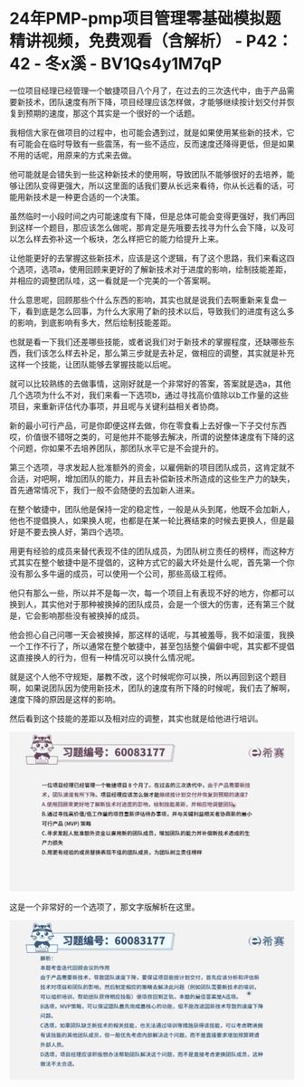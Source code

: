 # 24年PMP-pmp项目管理零基础模拟题精讲视频，免费观看（含解析） - P42：42 - 冬x溪 - BV1Qs4y1M7qP

一位项目经理已经管理一个敏捷项目八个月了，在过去的三次迭代中，由于产品需要新技术，团队速度有所下降，项目经理应该怎样做，才能够继续按计划交付并恢复到预期的速度，那这个其实是一个很好的一个话题。

我相信大家在做项目的过程中，也可能会遇到过，就是如果使用某些新的技术，它有可能会在临时导致有一些震荡，有一些不适应，反而速度还降得更低，但是如果不用的话呢，用原来的方式来去做。

他可能就是会错失到一些这种新技术的使用啊，导致团队不能够很好的去培养，能够让团队变得更强大，所以这里面的话我们要从长远来看待，你从长远看的话，可能用新技术是一种更合适的一个决策。

虽然临时一小段时间之内可能速度有下降，但是总体可能会变得更强好，我们再回到这样一个题目，那应该怎么做呢，那肯定是先哦要去找寻为什么会下降，以及可以怎么样去弥补这一个板块，怎么样把它的能力给提升上来。

让他能更好的去掌握这些新技术，应该是这个逻辑，有了这个思路，我们来看这四个选项，选项a，使用回顾来更好的了解新技术对于进度的影响，绘制技能差距，并相应的调整团队哇，这一看就是一个完美的一个答案啊。

什么意思呢，回顾那些个什么东西的影响，其实也就是说我们去啊重新来复盘一下，看到底是怎么回事，为什么大家用了新的技术以后，导致我们的进度有这么多的影响，到底影响有多大，然后绘制技能差距。

也就是看一下我们还差哪些技能，或者说我们对于新技术的掌握程度，还缺哪些东西，我们该怎么样去补足，那么第三步就是去补足，做相应的调整，其实就是补充这样一个技能，让团队能够去掌握技能以后呢。

就可以比较熟练的去做事情，这刚好就是一个非常好的答案，答案就是选a，其他几个选项为什么不对，我们来看一下选项b，通过寻找高价值除以b工作量的这些项目，来重新评估代办事项，并且呢与关键利益相关者协商。

新的最小可行产品，可是你即便这样去做，你在零食看上去好像一下子交付东西哎，价值很不错呀之类的，可是他并不能够去解决，所谓的说整体速度有下降的这个问题，你如果不去培养团队，那团队水平它是不会提升的。

第三个选项，寻求发起人批准额外的资金，以雇佣新的项目团队成员，这肯定就不合适，对吧啊，增加团队的能力，并且去补偿新技术所造成的这些生产力的缺失，首先通常情况下，我们一般不会随便的去加新人进来。

在整个敏捷中，团队他是保持一定的稳定性，一般是从头到尾，他既不会加新人，他也不提倡换人，如果换人呢，也都是在某一轮比赛结束的时候去更换人，但是最好是不要去换人好，第四个选项。

用更有经验的成员来替代表现不佳的团队成员，为团队树立责任的榜样，而这种方式其实在整个敏捷中是不提倡的，这种方式它的最大坏处是什么呢，首先第一个你没有那么多牛逼的成员，可以使用一个公司，那些高级工程师。

他只有那么一些，所以并不是每一次，每一个项目上有表现不好的地方，你都可以换到人，其实他对于那种被换掉的团队成员，会是一个很大的伤害，还有第三个就是，它会影响那些没有被换掉的成员。

他会担心自己问哪一天会被换掉，那这样的话呢，与其被羞辱，我不如滚蛋，我换一个工作不行了，所以通常在整个敏捷中，甚至包括整个偏僻中呢，其实都不提倡这直接换人的行为，但有一种情况可以换什么情况呢。

就是这个人他不守规矩，屡教不改，这个时候呢你可以换，所以再回到这个题目啊，如果说团队因为使用新技术，团队的速度有所下降的时候呢，我们去了解啊，速度下降的原因是这样的影响。

然后看到这个技能的差距以及相对应的调整，其实也就是给他进行培训。

![](img/e95e4bac341ccbe2091a276dff11ed84_1.png)

这是一个非常好的一个选项了，那文字版解析在这里。

![](img/e95e4bac341ccbe2091a276dff11ed84_3.png)